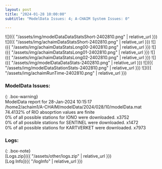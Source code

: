 ```yaml
---
layout: post
title: "2024-01-28 10:00:00"
subtitle: "ModelData Issues: 4; A-CHAIM System Issues: 0"

---
```


![]({{ "/assets/img/modelDataDataStatsShort-2402810.png" | relative_url }})
![]({{ "/assets/img/achaimDataStatsShort-2402810.png" | relative_url }})
![]({{ "/assets/img/achaimDataStatsLong00-2402810.png" | relative_url }})
![]({{ "/assets/img/achaimDataStatsLong01-2402810.png" | relative_url }})
![]({{ "/assets/img/achaimDataStatsLong02-2402810.png" | relative_url }})
![]({{ "/assets/img/modelDataDataStats-2402810.png" | relative_url }})
![]({{ "/assets/img/modelDataStationStats-2402810.png" | relative_url }})
![]({{ "/assets/img/achaimRunTime-2402810.png" | relative_url }})


### ModelData Issues:  
  
{: .box-warning}  
 ModelData report for 28-Jan-2024 10:15:17   
 /home2/achaim1/A-CHAIM/modelData/2024/028/10/modelData.mat   
 74.4132% of RIO absoprtion values are finite   
 0% of all possible stations for IONO were downloaded. x3752   
 0% of all possible stations for SENTINEL were downloaded. x1472   
 0% of all possible stations for KARTVERKET were downloaded. x7973   
  


### Logs:  
  
{: .box-note}  
[Logs.zip]({{ "/assets/other/logs.zip" | relative_url }})  
[Log Info]({{ "/logInfo" | relative_url }})  
